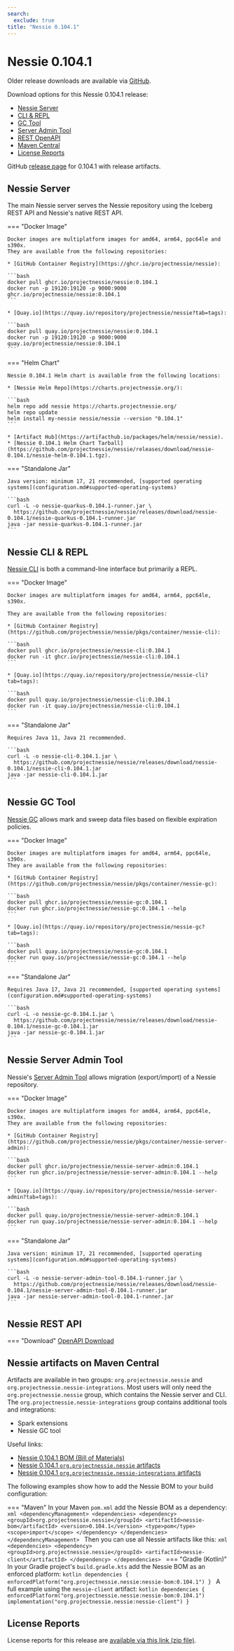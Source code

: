 ```yaml
---
search:
  exclude: true
title: "Nessie 0.104.1"
---
```


# Nessie 0.104.1

Older release downloads are available via [GitHub](https://github.com/projectnessie/nessie/releases).

Download options for this Nessie 0.104.1 release:

* [Nessie Server](#nessie-server)
* [CLI & REPL](#nessie-cli--repl)
* [GC Tool](#nessie-gc-tool)
* [Server Admin Tool](#nessie-server-admin-tool)
* [REST OpenAPI](#nessie-rest-api)
* [Maven Central](#nessie-artifacts-on-maven-central)
* [License Reports](#license-reports)

GitHub [release page](https://github.com/projectnessie/nessie/releases/tag/nessie-0.104.1) for 0.104.1 with release artifacts.

## Nessie Server

The main Nessie server serves the Nessie repository using the Iceberg REST API and Nessie's native REST API.

=== "Docker Image"

    Docker images are multiplatform images for amd64, arm64, ppc64le and s390x.
    They are available from the following repositories:

    * [GitHub Container Registry](https://ghcr.io/projectnessie/nessie):

    ```bash
    docker pull ghcr.io/projectnessie/nessie:0.104.1
    docker run -p 19120:19120 -p 9000:9000 ghcr.io/projectnessie/nessie:0.104.1
    ```

    * [Quay.io](https://quay.io/repository/projectnessie/nessie?tab=tags):

    ```bash
    docker pull quay.io/projectnessie/nessie:0.104.1
    docker run -p 19120:19120 -p 9000:9000 quay.io/projectnessie/nessie:0.104.1
    ```

=== "Helm Chart"

    Nessie 0.104.1 Helm chart is available from the following locations:

    * [Nessie Helm Repo](https://charts.projectnessie.org/):

    ```bash
    helm repo add nessie https://charts.projectnessie.org/
    helm repo update
    helm install my-nessie nessie/nessie --version "0.104.1"
    ```

    * [Artifact Hub](https://artifacthub.io/packages/helm/nessie/nessie).
    * [Nessie 0.104.1 Helm Chart Tarball](https://github.com/projectnessie/nessie/releases/download/nessie-0.104.1/nessie-helm-0.104.1.tgz).

=== "Standalone Jar"

    Java version: minimum 17, 21 recommended, [supported operating systems](configuration.md#supported-operating-systems)

    ```bash
    curl -L -o nessie-quarkus-0.104.1-runner.jar \
      https://github.com/projectnessie/nessie/releases/download/nessie-0.104.1/nessie-quarkus-0.104.1-runner.jar
    java -jar nessie-quarkus-0.104.1-runner.jar
    ```

## Nessie CLI & REPL

[Nessie CLI](cli.md) is both a command-line interface but primarily a REPL.

=== "Docker Image"

    Docker images are multiplatform images for amd64, arm64, ppc64le, s390x.

    They are available from the following repositories:

    * [GitHub Container Registry](https://github.com/projectnessie/nessie/pkgs/container/nessie-cli):

    ```bash
    docker pull ghcr.io/projectnessie/nessie-cli:0.104.1
    docker run -it ghcr.io/projectnessie/nessie-cli:0.104.1 
    ```

    * [Quay.io](https://quay.io/repository/projectnessie/nessie-cli?tab=tags):

    ```bash
    docker pull quay.io/projectnessie/nessie-cli:0.104.1
    docker run -it quay.io/projectnessie/nessie-cli:0.104.1
    ```

=== "Standalone Jar"

    Requires Java 11, Java 21 recommended.

    ```bash
    curl -L -o nessie-cli-0.104.1.jar \
      https://github.com/projectnessie/nessie/releases/download/nessie-0.104.1/nessie-cli-0.104.1.jar
    java -jar nessie-cli-0.104.1.jar
    ```

## Nessie GC Tool

[Nessie GC](gc.md) allows mark and sweep data files based on flexible expiration policies.

=== "Docker Image"

    Docker images are multiplatform images for amd64, arm64, ppc64le, s390x.
    They are available from the following repositories:

    * [GitHub Container Registry](https://github.com/projectnessie/nessie/pkgs/container/nessie-gc):

    ```bash
    docker pull ghcr.io/projectnessie/nessie-gc:0.104.1
    docker run ghcr.io/projectnessie/nessie-gc:0.104.1 --help
    ```

    * [Quay.io](https://quay.io/repository/projectnessie/nessie-gc?tab=tags):

    ```bash
    docker pull quay.io/projectnessie/nessie-gc:0.104.1
    docker run quay.io/projectnessie/nessie-gc:0.104.1 --help
    ```

=== "Standalone Jar"

    Requires Java 17, Java 21 recommended, [supported operating systems](configuration.md#supported-operating-systems)

    ```bash
    curl -L -o nessie-gc-0.104.1.jar \
      https://github.com/projectnessie/nessie/releases/download/nessie-0.104.1/nessie-gc-0.104.1.jar
    java -jar nessie-gc-0.104.1.jar
    ```

## Nessie Server Admin Tool

Nessie's [Server Admin Tool](export_import.md) allows migration (export/import) of a
Nessie repository.

=== "Docker Image"

    Docker images are multiplatform images for amd64, arm64, ppc64le, s390x.
    They are available from the following repositories:

    * [GitHub Container Registry](https://github.com/projectnessie/nessie/pkgs/container/nessie-server-admin):

    ```bash
    docker pull ghcr.io/projectnessie/nessie-server-admin:0.104.1
    docker run ghcr.io/projectnessie/nessie-server-admin:0.104.1 --help
    ```

    * [Quay.io](https://quay.io/repository/projectnessie/nessie-server-admin?tab=tags):

    ```bash
    docker pull quay.io/projectnessie/nessie-server-admin:0.104.1
    docker run quay.io/projectnessie/nessie-server-admin:0.104.1 --help
    ```

=== "Standalone Jar"

    Java version: minimum 17, 21 recommended, [supported operating systems](configuration.md#supported-operating-systems)

    ```bash
    curl -L -o nessie-server-admin-tool-0.104.1-runner.jar \
      https://github.com/projectnessie/nessie/releases/download/nessie-0.104.1/nessie-server-admin-tool-0.104.1-runner.jar
    java -jar nessie-server-admin-tool-0.104.1-runner.jar
    ```

## Nessie REST API

=== "Download"
    [OpenAPI Download](https://github.com/projectnessie/nessie/releases/download/nessie-0.104.1/nessie-openapi-0.104.1.yaml)

## Nessie artifacts on Maven Central

Artifacts are available in two groups: `org.projectnessie.nessie` and
`org.projectnessie.nessie-integrations`. Most users will only need the `org.projectnessie.nessie`
group, which contains the Nessie server and CLI. The `org.projectnessie.nessie-integrations` group
contains additional tools and integrations:

* Spark extensions
* Nessie GC tool

Useful links:

* [Nessie 0.104.1 BOM (Bill of Materials)](https://search.maven.org/artifact/org.projectnessie.nessie/nessie-bom/0.104.1/pom)
* [Nessie 0.104.1 `org.projectnessie.nessie` artifacts](https://search.maven.org/search?q=g:org.projectnessie.nessie%20v:0.104.1)
* [Nessie 0.104.1 `org.projectnessie.nessie-integrations` artifacts](https://search.maven.org/search?q=g:org.projectnessie.nessie-integrations%20v:0.104.1)

The following examples show how to add the Nessie BOM to your build configuration:

=== "Maven"
    In your Maven `pom.xml` add the Nessie BOM as a dependency:
    ```xml
    <dependencyManagement>
      <dependencies>
        <dependency>
          <groupId>org.projectnessie.nessie</groupId>
          <artifactId>nessie-bom</artifactId>
          <version>0.104.1</version>
          <type>pom</type>
          <scope>import</scope>
        </dependency>
      </dependencies>
    </dependencyManagement>
    ```
    Then you can use all Nessie artifacts like this:
    ```xml
    <dependencies>
      <dependency>
        <groupId>org.projectnessie.nessie</groupId>
        <artifactId>nessie-client</artifactId>
      </dependency>
    </dependencies>
    ```
=== "Gradle (Kotlin)"
    In your Gradle project's `build.gradle.kts` add the Nessie BOM as an enforced platform:
    ```kotlin
    dependencies {
      enforcedPlatform("org.projectnessie.nessie:nessie-bom:0.104.1")
    }
    ```
    A full example using the `nessie-client` artifact:
    ```kotlin
    dependencies {
      enforcedPlatform("org.projectnessie.nessie:nessie-bom:0.104.1")
      implementation("org.projectnessie.nessie:nessie-client")
    }
    ```

## License Reports

License reports for this release are [available via this link (zip file)](https://github.com/projectnessie/nessie/releases/download/nessie-0.104.1/nessie-aggregated-license-report-0.104.1.zip).
